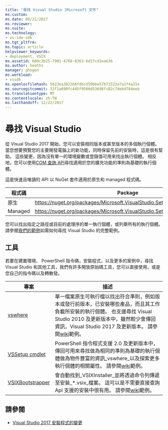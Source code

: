```yaml
---
title: "尋找 Visual Studio |Microsoft 文件"
ms.custom: 
ms.date: 08/21/2017
ms.reviewer: 
ms.suite: 
ms.technology:
- vs-ide-sdk
ms.tgt_pltfrm: 
ms.topic: article
helpviewer_keywords:
- deployment, VSIX
ms.assetid: 680c3b25-7901-4768-8363-6d1fcd1ea636
ms.author: heaths
manager: ghogen
ms.workload:
- vssdk
ms.openlocfilehash: 5623ea382266fdbcd59bbe57b71522a7a1f4a31e
ms.sourcegitcommit: 32f1a690fc445f9586d53698fc82c7debd784eeb
ms.translationtype: MT
ms.contentlocale: zh-TW
ms.lasthandoff: 12/22/2017
---
```

# <a name="locating-visual-studio"></a>尋找 Visual Studio

從 Visual Studio 2017 開始，您可以安裝相同版本或甚至版本的多個執行個體。 當您想要預覽您的主要開發電腦上的新功能，同時保留先前的安裝時，這是很有幫助。 這些變更，因為沒有單一的環境變數或登錄值可用來找出執行個體。 相反地，您可以使用[COM 查詢 API](https://msdn.microsoft.com/library/microsoft.visualstudio.setup.configuration.aspx)尋找適用於您的擴充功能的準則為基礎的執行個體。

這是快速且唯讀的 API 以 NuGet 套件適用於原生和 managed 程式碼。

| 程式碼 | Package |
| ---- | --- |
| 原生 | https://nuget.org/packages/Microsoft.VisualStudio.Setup.Configuration.Native |
| Managed | https://nuget.org/packages/Microsoft.VisualStudio.Setup.Configuration.Interop |

您可以找出指定之路徑或目前的處理序的單一執行個體，或列舉所有的執行個體。 請參閱[我們的範例](https://github.com/Microsoft/vs-setup-samples)如需如何尋找 Visual Studio 的完整範例。

## <a name="tools"></a>工具

若要在建置環境、 PowerShell 指令碼，安裝程式，以及更多的案例中，尋找 Visual Studio 和其他工具，我們有許多開放原始碼工具，您可以直接使用，或是您自己的指令碼以及轉散發。

| 專案 | 描述 |
| ------- | ----------- |
| [vswhere](https://github.com/Microsoft/vswhere) | 單一檔案原生可執行檔以找出符合準則，例如版本或發行前版本，已安裝哪些產品，而且其工作負載所安裝的執行個體。 也支援尋找 Visual Studio 2010 及更新版本中，雖然較少會傳回資訊，Visual Studio 2017 及更新版本。 請參閱[wiki](https://github.com/Microsoft/vswhere/wiki)範例。 |
| [VSSetup cmdlet](https://github.com/Microsoft/vssetup.powershell) | PowerShell 指令程式支援 2.0 及更新版本中，傳回可用來尋找做為相同的準則為基礎的執行個體做為物件豐富的資訊_vswhere_以及探索更多執行個體的相關屬性。 請參閱[wiki](https://github.com/Microsoft/vssetup.powershell/wiki)範例。 |
| [VSIXBootstrapper](https://github.com/Microsoft/vsixbootstrapper) | 會自動找到_VSIXInstaller_並將透過命令列傳遞至安裝_*.vsix_檔案。 這可以是不需要直接查詢 Api 支援的安裝中很有用。 請參閱[wiki](https://github.com/Microsoft/vsixbootstrapper/wiki)範例。 |

## <a name="see-also"></a>請參閱

* [Visual Studio 2017 安裝程式的變更](https://blogs.msdn.microsoft.com/heaths/2016/09/15/changes-to-visual-studio-15-setup)
